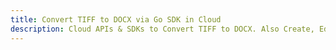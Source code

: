 ---title: Convert TIFF to DOCX via Go SDK in Clouddescription: Cloud APIs & SDKs to Convert TIFF to DOCX. Also Create, Edit & Render Microsoft Word & OpenOffice documents in the Cloud.---